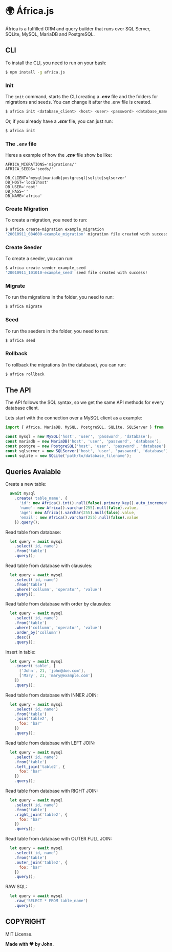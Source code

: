# :earth_africa: África.js
África is a fulfilled ORM and query builder that runs over SQL Server, SQLite, MySQL, MariaDB and PostgreSQL.

## CLI

To install the CLI, you need to run on your bash:
```bash
$ npm install -g africa.js
```

### Init

The ```init``` command, starts the CLI creating a ***.env*** file and the folders for migrations and seeds. You can change it after the .env file is created.

```bash
$ africa init <database_client> <host> <user> <password> <database_name>
```

Or, if you already have a ***.env*** file, you can just run:
```bash
$ africa init
```

### The ```.env``` file

Heres a example of how the ***.env*** file show be like:

```
AFRICA_MIGRATIONS='migrations/'
AFRICA_SEEDS='seeds/'

DB_CLIENT='mysql|mariadb|postgresql|sqlite|sqlserver'
DB_HOST='localhost'
DB_USER='root'
DB_PASS=''
DB_NAME='africa'
```

### Create Migration

To create a migration, you need to run:

```bash
$ africa create-migration example_migration
'20010911_084600-example_migration' migration file created with success!
```

### Create Seeder

To create a seeder, you can run:

```bash
$ africa create-seeder example_seed
'20010911_101010-example_seed' seed file created with success!
```

### Migrate

To run the migrations in the folder, you need to run:
```bash
$ africa migrate
```

### Seed

To run the seeders in the folder, you need to run:
```bash
$ africa seed
```

### Rollback

To rollback the migrations (in the database), you can run:
```bash
$ africa rollback
```

## The API

The API follows the SQL syntax, so we get the same API methods for every database client.

Lets start with the connection over a MySQL client as a example:

```javascript
import { Africa, MariaDB, MySQL, PostgreSQL, SQLite, SQLServer } from 'africa.js';

const mysql = new MySQL('host', 'user', 'password', 'database');
const mariadb = new MariaDB('host', 'user', 'password', 'database');
const postgre = new PostgreSQL('host', 'user', 'password', 'database');
const sqlserver = new SQLServer('host', 'user', 'password', 'database');
const sqlite = new SQLite('path/to/database_filename');
```

## Queries Avaiable

Create a new table:
```javascript
  await mysql
    .create('table_name', {
      'id': new Africa().int().null(false).primary_key().auto_increment().value,
      'name': new Africa().varchar(255).null(false).value,
      'age': new Africa().varchar(255).null(false).value,
      'email': new Africa().varchar(255).null(false).value
    }).query();
```

Read table from database:
```javascript
  let query = await mysql
    .select('id, name')
    .from('table')
    .query();
```

Read table from database with clausules:
```javascript
  let query = await mysql
    .select('id, name')
    .from('table')
    .where('collumn', 'operator', 'value')
    .query();
```

Read table from database with order by clausules:
```javascript
  let query = await mysql
    .select('id, name')
    .from('table')
    .where('collumn', 'operator', 'value')
    .order_by('collumn')
    .desc()
    .query();
```

Insert in table:
```javascript
  let query = await mysql
    .insert('table', [
      ['John', 21, 'john@doe.com'],
      ['Mary', 21, 'mary@example.com'] 
    ])
    .query();
```

Read table from database with INNER JOIN:
```javascript
  let query = await mysql
    .select('id, name')
    .from('table')
    .join('table2', {
      foo: 'bar'
    })
    .query();
```

Read table from database with LEFT JOIN:
```javascript
  let query = await mysql
    .select('id, name')
    .from('table')
    .left_join('table2', {
      foo: 'bar'
    })
    .query();
```

Read table from database with RIGHT JOIN:
```javascript
  let query = await mysql
    .select('id, name')
    .from('table')
    .right_join('table2', {
      foo: 'bar'
    })
    .query();
```

Read table from database with OUTER FULL JOIN:
```javascript
  let query = await mysql
    .select('id, name')
    .from('table')
    .outer_join('table2', {
      foo: 'bar'
    })
    .query();
```

RAW SQL:
```javascript
  let query = await mysql
    .raw('SELECT * FROM table_name')
    .query();
```

## COPYRIGHT

MIT License.

**Made with :hearts: by John.**
